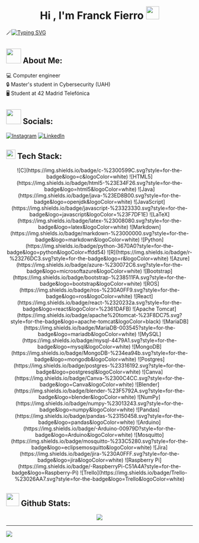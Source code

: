 <h1 align="center"><b>Hi , I'm Franck Fierro </b><img src="https://media.giphy.com/media/hvRJCLFzcasrR4ia7z/giphy.gif" width="35"></h1>

🪄[![Typing SVG](https://readme-typing-svg.herokuapp.com?color=FF3670&size=35&center=true&vCenter=true&width=1000&lines=Welcome+to+my+GitHub+profile!;I'm+a+Computer+engineer)](https://git.io/typing-svg)


## <img src="https://media2.giphy.com/media/v1.Y2lkPTc5MGI3NjExeXBkZ3p3Y3c1MW9jMjM5NTFwZDV2YjNjYWZmaHBhbzBucjZpMmdhOSZlcD12MV9pbnRlcm5hbF9naWZfYnlfaWQmY3Q9cw/SUj4A8XaA5JxTM58Yq/giphy.webp" width ="40"><b> About Me:</b>
💻 Computer engineer <br>
🔒 Master's student in Cybersecurity (UAH) <br>
🖥️ Student at 42 Madrid Telefónica


## <img src="https://media3.giphy.com/media/v1.Y2lkPTc5MGI3NjExcG92czA2NGRpNzJsYmo5d3JveGo5aTVsd3Q3cjFqZ3o2ZDF1ZG5xMCZlcD12MV9pbnRlcm5hbF9naWZfYnlfaWQmY3Q9cw/faWsfcwkzbfZQ3HOac/giphy.webp" width ="40"><b> Socials:</b>
[![Instagram](https://img.shields.io/badge/Instagram-%23E4405F.svg?logo=Instagram&logoColor=white)](https://instagram.com/franck.fierro) [![LinkedIn](https://img.shields.io/badge/LinkedIn-%230077B5.svg?logo=linkedin&logoColor=white)](https://linkedin.com/in/franckfierro) 


## <img src="https://media2.giphy.com/media/QssGEmpkyEOhBCb7e1/giphy.gif?cid=ecf05e47a0n3gi1bfqntqmob8g9aid1oyj2wr3ds3mg700bl&rid=giphy.gif" width ="25"><b> Tech Stack:</b>
<div align="center">
![C](https://img.shields.io/badge/c-%2300599C.svg?style=for-the-badge&logo=c&logoColor=white) ![HTML5](https://img.shields.io/badge/html5-%23E34F26.svg?style=for-the-badge&logo=html5&logoColor=white) ![Java](https://img.shields.io/badge/java-%23ED8B00.svg?style=for-the-badge&logo=openjdk&logoColor=white) ![JavaScript](https://img.shields.io/badge/javascript-%23323330.svg?style=for-the-badge&logo=javascript&logoColor=%23F7DF1E) ![LaTeX](https://img.shields.io/badge/latex-%23008080.svg?style=for-the-badge&logo=latex&logoColor=white) ![Markdown](https://img.shields.io/badge/markdown-%23000000.svg?style=for-the-badge&logo=markdown&logoColor=white) ![Python](https://img.shields.io/badge/python-3670A0?style=for-the-badge&logo=python&logoColor=ffdd54) ![R](https://img.shields.io/badge/r-%23276DC3.svg?style=for-the-badge&logo=r&logoColor=white) ![Azure](https://img.shields.io/badge/azure-%230072C6.svg?style=for-the-badge&logo=microsoftazure&logoColor=white) ![Bootstrap](https://img.shields.io/badge/bootstrap-%238511FA.svg?style=for-the-badge&logo=bootstrap&logoColor=white) ![ROS](https://img.shields.io/badge/ros-%230A0FF9.svg?style=for-the-badge&logo=ros&logoColor=white) ![React](https://img.shields.io/badge/react-%2320232a.svg?style=for-the-badge&logo=react&logoColor=%2361DAFB) ![Apache Tomcat](https://img.shields.io/badge/apache%20tomcat-%23F8DC75.svg?style=for-the-badge&logo=apache-tomcat&logoColor=black) ![MariaDB](https://img.shields.io/badge/MariaDB-003545?style=for-the-badge&logo=mariadb&logoColor=white) ![MySQL](https://img.shields.io/badge/mysql-4479A1.svg?style=for-the-badge&logo=mysql&logoColor=white) ![MongoDB](https://img.shields.io/badge/MongoDB-%234ea94b.svg?style=for-the-badge&logo=mongodb&logoColor=white) ![Postgres](https://img.shields.io/badge/postgres-%23316192.svg?style=for-the-badge&logo=postgresql&logoColor=white) ![Canva](https://img.shields.io/badge/Canva-%2300C4CC.svg?style=for-the-badge&logo=Canva&logoColor=white) ![Blender](https://img.shields.io/badge/blender-%23F5792A.svg?style=for-the-badge&logo=blender&logoColor=white) ![NumPy](https://img.shields.io/badge/numpy-%23013243.svg?style=for-the-badge&logo=numpy&logoColor=white) ![Pandas](https://img.shields.io/badge/pandas-%23150458.svg?style=for-the-badge&logo=pandas&logoColor=white) ![Arduino](https://img.shields.io/badge/-Arduino-00979D?style=for-the-badge&logo=Arduino&logoColor=white) ![Mosquitto](https://img.shields.io/badge/mosquitto-%233C5280.svg?style=for-the-badge&logo=eclipsemosquitto&logoColor=white) ![Jira](https://img.shields.io/badge/jira-%230A0FFF.svg?style=for-the-badge&logo=jira&logoColor=white) ![Raspberry Pi](https://img.shields.io/badge/-RaspberryPi-C51A4A?style=for-the-badge&logo=Raspberry-Pi) ![Trello](https://img.shields.io/badge/Trello-%23026AA7.svg?style=for-the-badge&logo=Trello&logoColor=white)
</div>


## <img src="https://media.giphy.com/media/iY8CRBdQXODJSCERIr/giphy.gif" width="35"><b> Github Stats:</b>

<div align="center">
    <img src="https://github-readme-stats.vercel.app/api/top-langs/?username=mfranck340&theme=dark&hide_border=false&include_all_commits=false&count_private=false&layout=compact"/>
</div>


<!--## ✍️ Random Dev Quote
![](https://quotes-github-readme.vercel.app/api?type=horizontal&theme=dark)-->

---
[![](https://visitcount.itsvg.in/api?id=mfranck340&icon=0&color=10)](https://visitcount.itsvg.in)
